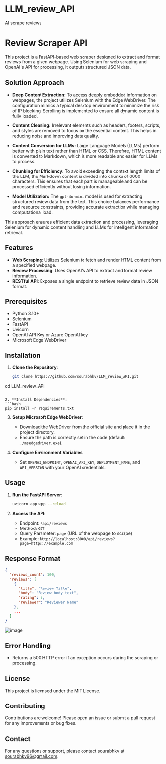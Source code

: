 # LLM_review_API
AI scrape reviews
# Review Scraper API

This project is a FastAPI-based web scraper designed to extract and format reviews from a given webpage. Using Selenium for web scraping and OpenAI's API for processing, it outputs structured JSON data.

## Solution Approach

- **Deep Content Extraction:** To access deeply embedded information on webpages, the project utilizes Selenium with the Edge WebDriver. The configuration mimics a typical desktop environment to minimize the risk of IP blocking. Scrolling is implemented to ensure all dynamic content is fully loaded.

- **Content Cleaning:** Irrelevant elements such as headers, footers, scripts, and styles are removed to focus on the essential content. This helps in reducing noise and improving data quality.

- **Content Conversion for LLMs:** Large Language Models (LLMs) perform better with plain text rather than HTML or CSS. Therefore, HTML content is converted to Markdown, which is more readable and easier for LLMs to process.

- **Chunking for Efficiency:** To avoid exceeding the context length limits of the LLM, the Markdown content is divided into chunks of 6000 characters. This ensures that each part is manageable and can be processed efficiently without losing information.

- **Model Utilization:** The `gpt-4o-mini` model is used for extracting structured review data from the text. This choice balances performance and resource constraints, providing accurate extraction while managing computational load.

This approach ensures efficient data extraction and processing, leveraging Selenium for dynamic content handling and LLMs for intelligent information retrieval.
  
## Features

- **Web Scraping**: Utilizes Selenium to fetch and render HTML content from a specified webpage.
- **Review Processing**: Uses OpenAI's API to extract and format review information.
- **RESTful API**: Exposes a single endpoint to retrieve review data in JSON format.
  
## Prerequisites

- Python 3.10+
- Selenium
- FastAPI
- Uvicorn
- OpenAI API Key or Azure OpenAI key
- Microsoft Edge WebDriver

## Installation

1. **Clone the Repository**:
   ```bash
   git clone https://github.com/sourabhkv/LLM_review_API.git
cd LLM_review_API
   ```

2. **Install Dependencies**:
   ```bash
   pip install -r requirements.txt
   ```

3. **Setup Microsoft Edge WebDriver**:
   - Download the WebDriver from the official site and place it in the project directory.
   - Ensure the path is correctly set in the code (default: `./msedgedriver.exe`).

4. **Configure Environment Variables**:
   - Set `OPENAI_ENDPOINT`, `OPENAI_API_KEY`, `DEPLOYMENT_NAME`, and `API_VERSION` with your OpenAI credentials.

## Usage

1. **Run the FastAPI Server**:
   ```bash
   uvicorn app:app --reload
   ```

2. **Access the API**:
   - Endpoint: `/api/reviews`
   - Method: `GET`
   - Query Parameter: `page` (URL of the webpage to scrape)
   - Example: `http://localhost:8000/api/reviews?page=https://example.com`

## Response Format

```json
{
  "reviews_count": 100,
  "reviews": [
    {
      "title": "Review Title",
      "body": "Review body text",
      "rating": 5,
      "reviewer": "Reviewer Name"
    },
    ...
  ]
}
```
![image](https://github.com/user-attachments/assets/0c6435f0-4c49-4a01-b034-29f3cb418701)


## Error Handling

- Returns a 500 HTTP error if an exception occurs during the scraping or processing.

## License

This project is licensed under the MIT License.

## Contributing

Contributions are welcome! Please open an issue or submit a pull request for any improvements or bug fixes.

## Contact

For any questions or support, please contact sourabhkv at sourabhkv96@gmail.com.
